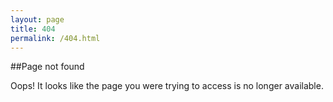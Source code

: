 ```yaml
---
layout: page
title: 404
permalink: /404.html
---
```


##Page not found

Oops! It looks like the page you were trying to access is no longer available.